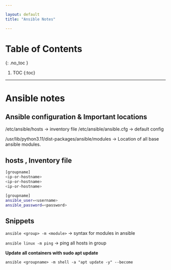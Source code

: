 ```yaml
---

layout: default
title: "Ansible Notes"

---
```


# Table of Contents 

{: .no_toc }

1. TOC 
{:toc}

---


# Ansible notes 

## Ansible configuration & Important locations 

/etc/ansible/hosts -> inventory file 
/etc/ansible/ansible.cfg -> default config 

/usr/lib/python3.11/dist-packages/ansible/modules -> Location of all base ansible modules. 

## hosts , Inventory file 

```bash
[groupname]
<ip-or-hostname> 
<ip-or-hostname> 
<ip-or-hostname> 

[groupname]
ansible_user=<username>
ansible_password=<password> 

```

## Snippets 

`ansible <group> -m <module>` -> syntax for modules in ansible 

`ansible linux -m ping` -> ping all hosts in group 

**Update all containers with sudo apt update**

`ansible <groupname> -m shell -a "apt update -y" --become `
